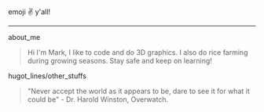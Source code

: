 emoji :v: y'all!
***
about_me
> Hi I'm Mark, I like to code and do 3D graphics. I also do rice farming during growing seasons. Stay safe and keep on learning!

hugot_lines/other_stuffs

> "Never accept the world as it appears to be, dare to see it for what it could be" - Dr. Harold Winston, Overwatch.
